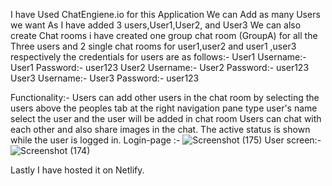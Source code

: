 I have Used ChatEngiene.io for this Application 
We can Add as many Users we want 
As I have added 3 users,User1,User2, and User3
We can also create Chat rooms i have created one group chat room (GroupA) for all the Three users and 2 single chat rooms for user1,user2 and user1 ,user3 respectively
the credentials for users are as follows:-
User1    Username:- User1
         Password:- user123
User2    Username:- User2
         Password:- user123
User3    Username:- User3
         Password:- user123
         
Functionality:-
Users can add other users in the chat room by selecting the users above the peoples tab at the right navigation pane type user's name select the user and the user will be added in chat room
Users can chat with each other and also share images in the chat.
The active status is shown while the user is logged in.
Login-page :-
![Screenshot (175)](https://github.com/Revatigoyal/ChatApp/assets/96240425/1f415b0e-afd6-4e6e-8bd9-9e9a3c7b3d00)
User screen:-
![Screenshot (174)](https://github.com/Revatigoyal/ChatApp/assets/96240425/1a54cac0-efd9-42bd-a4ae-353a89140da9)


Lastly I have hosted it on Netlify. 

